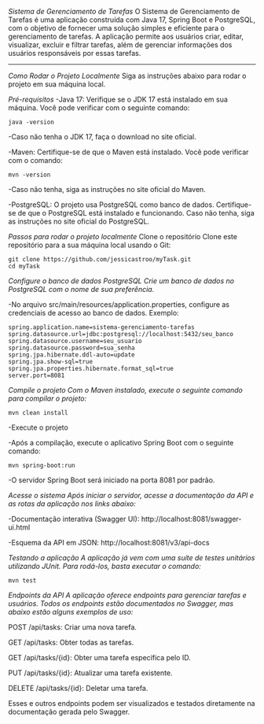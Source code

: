   *Sistema de Gerenciamento de Tarefas*
O Sistema de Gerenciamento de Tarefas é uma aplicação construída com Java 17, Spring Boot e PostgreSQL, com o objetivo de fornecer uma solução simples e eficiente para o gerenciamento de tarefas. A aplicação permite aos usuários criar, editar, visualizar, excluir e filtrar tarefas, além de gerenciar informações dos usuários responsáveis por essas tarefas.

_____________________________________________________
  *Como Rodar o Projeto Localmente*
  Siga as instruções abaixo para rodar o projeto em sua máquina local.

  *Pré-requisitos*
-Java 17: Verifique se o JDK 17 está instalado em sua máquina. Você pode verificar com o seguinte comando:

    java -version

-Caso não tenha o JDK 17, faça o download no site oficial.

-Maven: Certifique-se de que o Maven está instalado. Você pode verificar com o comando:

    mvn -version

-Caso não tenha, siga as instruções no site oficial do Maven.

-PostgreSQL: O projeto usa PostgreSQL como banco de dados. Certifique-se de que o PostgreSQL está instalado e funcionando. Caso não tenha, siga as instruções no site oficial do PostgreSQL.

*Passos para rodar o projeto localmente*
Clone o repositório
Clone este repositório para a sua máquina local usando o Git:


    git clone https://github.com/jessicastroo/myTask.git
    cd myTask

*Configure o banco de dados PostgreSQL
Crie um banco de dados no PostgreSQL com o nome de sua preferência.*

-No arquivo src/main/resources/application.properties, configure as credenciais de acesso ao banco de dados. Exemplo:

    spring.application.name=sistema-gerenciamento-tarefas
    spring.datasource.url=jdbc:postgresql://localhost:5432/seu_banco
    spring.datasource.username=seu_usuario
    spring.datasource.password=sua_senha
    spring.jpa.hibernate.ddl-auto=update
    spring.jpa.show-sql=true
    spring.jpa.properties.hibernate.format_sql=true
    server.port=8081

*Compile o projeto
Com o Maven instalado, execute o seguinte comando para compilar o projeto:*

    mvn clean install

-Execute o projeto

-Após a compilação, execute o aplicativo Spring Boot com o seguinte comando:

    mvn spring-boot:run

-O servidor Spring Boot será iniciado na porta 8081 por padrão.

*Acesse o sistema
Após iniciar o servidor, acesse a documentação da API e as rotas da aplicação nos links abaixo:*

-Documentação interativa (Swagger UI):
    http://localhost:8081/swagger-ui.html

-Esquema da API em JSON:
    http://localhost:8081/v3/api-docs

*Testando a aplicação
A aplicação já vem com uma suíte de testes unitários utilizando JUnit. Para rodá-los, basta executar o comando:*

    mvn test


*Endpoints da API
A aplicação oferece endpoints para gerenciar tarefas e usuários. Todos os endpoints estão documentados no Swagger, mas abaixo estão alguns exemplos de uso:*


POST /api/tasks: Criar uma nova tarefa.

GET /api/tasks: Obter todas as tarefas.

GET /api/tasks/{id}: Obter uma tarefa específica pelo ID.

PUT /api/tasks/{id}: Atualizar uma tarefa existente.

DELETE /api/tasks/{id}: Deletar uma tarefa.

Esses e outros endpoints podem ser visualizados e testados diretamente na documentação gerada pelo Swagger.
